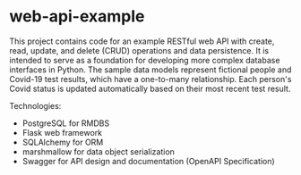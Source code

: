# web-api-example

This project contains code for an example RESTful web API with create, read, update, and delete (CRUD) operations and data persistence. It is intended to serve as a foundation for developing more complex database interfaces in Python. The sample data models represent fictional people and Covid-19 test results, which have a one-to-many relationship. Each person's Covid status is updated automatically based on their most recent test result.

Technologies:
-	PostgreSQL for RMDBS
-	Flask web framework
-	SQLAlchemy for ORM
-	marshmallow for data object serialization
-	Swagger for API design and documentation (OpenAPI Specification)
